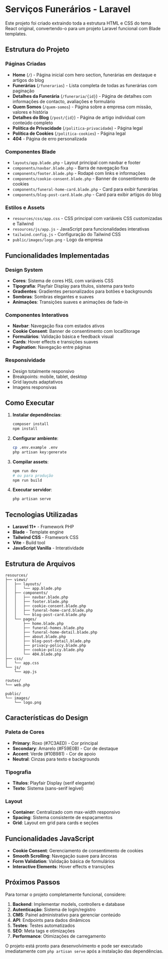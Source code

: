 # Serviços Funerários - Laravel

Este projeto foi criado extraindo toda a estrutura HTML e CSS do tema React original, convertendo-o para um projeto Laravel funcional com Blade templates.

## Estrutura do Projeto

### Páginas Criadas
- **Home** (`/`) - Página inicial com hero section, funerárias em destaque e artigos do blog
- **Funerárias** (`/funerarias`) - Lista completa de todas as funerárias com paginação
- **Detalhes da Funerária** (`/funeraria/{id}`) - Página de detalhes com informações de contacto, avaliações e formulário
- **Quem Somos** (`/quem-somos`) - Página sobre a empresa com missão, valores e história
- **Detalhes do Blog** (`/post/{id}`) - Página de artigo individual com conteúdo completo
- **Política de Privacidade** (`/politica-privacidade`) - Página legal
- **Política de Cookies** (`/politica-cookies`) - Página legal
- **404** - Página de erro personalizada

### Componentes Blade
- `layouts/app.blade.php` - Layout principal com navbar e footer
- `components/navbar.blade.php` - Barra de navegação fixa
- `components/footer.blade.php` - Rodapé com links e informações
- `components/cookie-consent.blade.php` - Banner de consentimento de cookies
- `components/funeral-home-card.blade.php` - Card para exibir funerárias
- `components/blog-post-card.blade.php` - Card para exibir artigos do blog

### Estilos e Assets
- `resources/css/app.css` - CSS principal com variáveis CSS customizadas e Tailwind
- `resources/js/app.js` - JavaScript para funcionalidades interativas
- `tailwind.config.js` - Configuração do Tailwind CSS
- `public/images/logo.png` - Logo da empresa

## Funcionalidades Implementadas

### Design System
- **Cores**: Sistema de cores HSL com variáveis CSS
- **Tipografia**: Playfair Display para títulos, sistema para texto
- **Gradientes**: Gradientes personalizados para botões e backgrounds
- **Sombras**: Sombras elegantes e suaves
- **Animações**: Transições suaves e animações de fade-in

### Componentes Interativos
- **Navbar**: Navegação fixa com estados ativos
- **Cookie Consent**: Banner de consentimento com localStorage
- **Formulários**: Validação básica e feedback visual
- **Cards**: Hover effects e transições suaves
- **Pagination**: Navegação entre páginas

### Responsividade
- Design totalmente responsivo
- Breakpoints: mobile, tablet, desktop
- Grid layouts adaptativos
- Imagens responsivas

## Como Executar

1. **Instalar dependências**:
   ```bash
   composer install
   npm install
   ```

2. **Configurar ambiente**:
   ```bash
   cp .env.example .env
   php artisan key:generate
   ```

3. **Compilar assets**:
   ```bash
   npm run dev
   # ou para produção
   npm run build
   ```

4. **Executar servidor**:
   ```bash
   php artisan serve
   ```

## Tecnologias Utilizadas

- **Laravel 11+** - Framework PHP
- **Blade** - Template engine
- **Tailwind CSS** - Framework CSS
- **Vite** - Build tool
- **JavaScript Vanilla** - Interatividade

## Estrutura de Arquivos

```
resources/
├── views/
│   ├── layouts/
│   │   └── app.blade.php
│   ├── components/
│   │   ├── navbar.blade.php
│   │   ├── footer.blade.php
│   │   ├── cookie-consent.blade.php
│   │   ├── funeral-home-card.blade.php
│   │   └── blog-post-card.blade.php
│   └── pages/
│       ├── home.blade.php
│       ├── funeral-homes.blade.php
│       ├── funeral-home-detail.blade.php
│       ├── about.blade.php
│       ├── blog-post-detail.blade.php
│       ├── privacy-policy.blade.php
│       ├── cookie-policy.blade.php
│       └── 404.blade.php
├── css/
│   └── app.css
└── js/
    └── app.js

routes/
└── web.php

public/
└── images/
    └── logo.png
```

## Características do Design

### Paleta de Cores
- **Primary**: Roxo (#7C3AED) - Cor principal
- **Secondary**: Amarelo (#F59E0B) - Cor de destaque
- **Accent**: Verde (#10B981) - Cor de apoio
- **Neutral**: Cinzas para texto e backgrounds

### Tipografia
- **Títulos**: Playfair Display (serif elegante)
- **Texto**: Sistema (sans-serif legível)

### Layout
- **Container**: Centralizado com max-width responsivo
- **Spacing**: Sistema consistente de espaçamentos
- **Grid**: Layout em grid para cards e seções

## Funcionalidades JavaScript

- **Cookie Consent**: Gerenciamento de consentimento de cookies
- **Smooth Scrolling**: Navegação suave para âncoras
- **Form Validation**: Validação básica de formulários
- **Interactive Elements**: Hover effects e transições

## Próximos Passos

Para tornar o projeto completamente funcional, considere:

1. **Backend**: Implementar models, controllers e database
2. **Autenticação**: Sistema de login/registro
3. **CMS**: Painel administrativo para gerenciar conteúdo
4. **API**: Endpoints para dados dinâmicos
5. **Testes**: Testes automatizados
6. **SEO**: Meta tags e otimizações
7. **Performance**: Otimizações de carregamento

O projeto está pronto para desenvolvimento e pode ser executado imediatamente com `php artisan serve` após a instalação das dependências.